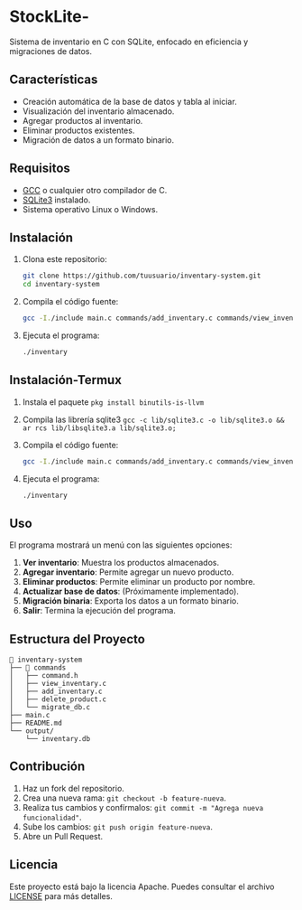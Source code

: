 # StockLite-

Sistema de inventario en C con SQLite, enfocado en eficiencia y migraciones de datos.

## Características

- Creación automática de la base de datos y tabla al iniciar.
- Visualización del inventario almacenado.
- Agregar productos al inventario.
- Eliminar productos existentes.
- Migración de datos a un formato binario.

## Requisitos

- [GCC](https://gcc.gnu.org/) o cualquier otro compilador de C.
- [SQLite3](https://www.sqlite.org/) instalado.
- Sistema operativo Linux o Windows.

## Instalación

1. Clona este repositorio:
   ```sh
   git clone https://github.com/tuusuario/inventary-system.git
   cd inventary-system
   ```

2. Compila el código fuente:
   ```sh
   gcc -I./include main.c commands/add_inventary.c commands/view_inventary.c commands/migrate_db.c commands/delete_product.c -L./lib -lsqlite3 -static -o inventary && ./inventary
   ```

3. Ejecuta el programa:
   ```sh
   ./inventary
   ```

## Instalación-Termux

1. Instala el paquete
   ```pkg install binutils-is-llvm```

2. Compila las librería sqlite3
   ```gcc -c lib/sqlite3.c -o lib/sqlite3.o && ar rcs lib/libsqlite3.a lib/sqlite3.o;```

4. Compila el código fuente:
   ```sh
   gcc -I./include main.c commands/add_inventary.c commands/view_inventary.c commands/migrate_db.c commands/delete_product.c -L./lib -lsqlite3 -o inventary
   ```

5. Ejecuta el programa:
   ```sh
   ./inventary
   ```

## Uso

El programa mostrará un menú con las siguientes opciones:

1. **Ver inventario**: Muestra los productos almacenados.
2. **Agregar inventario**: Permite agregar un nuevo producto.
3. **Eliminar productos**: Permite eliminar un producto por nombre.
4. **Actualizar base de datos**: (Próximamente implementado).
5. **Migración binaria**: Exporta los datos a un formato binario.
6. **Salir**: Termina la ejecución del programa.

## Estructura del Proyecto

```
📂 inventary-system
├── 📂 commands
│   ├── command.h
│   ├── view_inventary.c
│   ├── add_inventary.c
│   ├── delete_product.c
│   └── migrate_db.c
├── main.c
├── README.md
└── output/
    └── inventary.db
```

## Contribución

1. Haz un fork del repositorio.
2. Crea una nueva rama: `git checkout -b feature-nueva`.
3. Realiza tus cambios y confírmalos: `git commit -m "Agrega nueva funcionalidad"`.
4. Sube los cambios: `git push origin feature-nueva`.
5. Abre un Pull Request.

## Licencia

Este proyecto está bajo la licencia Apache. Puedes consultar el archivo [LICENSE](LICENSE) para más detalles.




